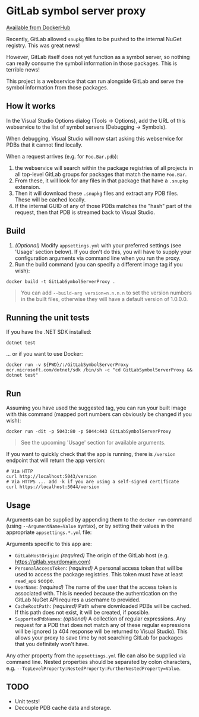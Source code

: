 # GitLab symbol server proxy

[Available from DockerHub](https://hub.docker.com/r/peeveen/gitlabsymbolserverproxy)

Recently, GitLab allowed `snupkg` files to be pushed to the internal NuGet registry. This was great news!

However, GitLab itself does not yet function as a symbol server, so nothing can really consume the symbol information in those packages. This is terrible news!

This project is a webservice that can run alongside GitLab and serve the symbol information from those packages.

## How it works

In the Visual Studio Options dialog (Tools → Options), add the URL of this webservice to the list of symbol servers (Debugging → Symbols).

When debugging, Visual Studio will now start asking this webservice for PDBs that it cannot find locally.

When a request arrives (e.g. for `Foo.Bar.pdb`):

1. the webservice will search within the package registries of all projects in all top-level GitLab groups for packages that match the name `Foo.Bar`.
2. From these, it will look for any files in that package that have a `.snupkg` extension.
3. Then it will download these `.snupkg` files and extract any PDB files. These will be cached locally.
4. If the internal GUID of any of those PDBs matches the "hash" part of the request, then that PDB is streamed back to Visual Studio.

## Build

1. _(Optional)_ Modify `appsettings.yml` with your preferred settings (see 'Usage' section below). If you don't do this, you will have to supply your configuration arguments via command line when you run the proxy.
2. Run the build command (you can specify a different image tag if you wish):

```
docker build -t GitLabSymbolServerProxy .
```

> You can add `--build-arg version=n.n.n.n` to set the version numbers in the built files, otherwise they will have a default version of 1.0.0.0.

## Running the unit tests

If you have the .NET SDK installed:

```
dotnet test
```

... or if you want to use Docker:

```
docker run -v ${PWD}/:/GitLabSymbolServerProxy mcr.microsoft.com/dotnet/sdk /bin/sh -c "cd GitLabSymbolServerProxy && dotnet test"
```

## Run

Assuming you have used the suggested tag, you can run your built image with this command (mapped port numbers can obviously be changed if you wish):

```
docker run -dit -p 5043:80 -p 5044:443 GitLabSymbolServerProxy
```

> See the upcoming 'Usage' section for available arguments.

If you want to quickly check that the app is running, there is `/version` endpoint that will return the app version:

```
# Via HTTP
curl http://localhost:5043/version
# Via HTTPS ... add -k if you are using a self-signed certificate
curl https://localhost:5044/version
```

## Usage

Arguments can be supplied by appending them to the `docker run` command (using `--ArgumentName=Value` syntax), or by setting their values in the appropriate `appsettings.*.yml` file:

Arguments specific to this app are:

- `GitLabHostOrigin`: _(required)_ The origin of the GitLab host (e.g. https://gitlab.yourdomain.com)
- `PersonalAccessToken`: _(required)_ A personal access token that will be used to access the package registries. This token must have at least `read_api` scope.
- `UserName`: _(required)_ The name of the user that the access token is associated with. This is needed because the authentication on the GitLab NuGet API requires a username to provided.
- `CacheRootPath`: _(required)_ Path where downloaded PDBs will be cached. If this path does not exist, it will be created, if possible.
- `SupportedPdbNames`: _(optional)_ A collection of regular expressions. Any request for a PDB that does not match any of these regular expressions will be ignored (a 404 response will be returned to Visual Studio). This allows your proxy to save time by not searching GitLab for packages that you definitely won't have.

Any other property from the `appsettings.yml` file can also be supplied via command line. Nested properties should be separated by colon characters, e.g. `--TopLevelProperty:NestedProperty:FurtherNestedProperty=Value`.

## TODO

- Unit tests!
- Decouple PDB cache data and storage.
